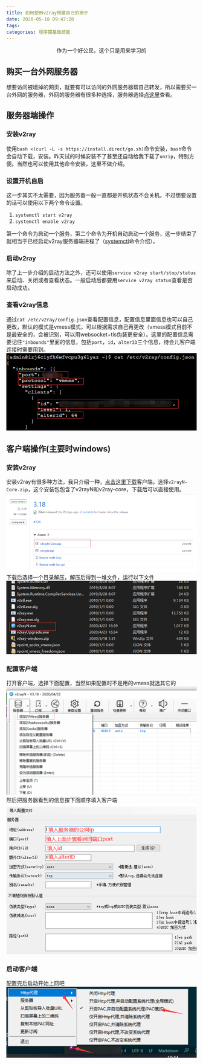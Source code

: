 ```yaml
---
title: 如何使用v2ray搭建自己的梯子
date: 2020-05-18 09:47:28
tags:
categories: 程序猿基础技能
---
```


<p align="center">
    作为一个好公民，这个只是用来学习的
</p>

<!--more-->

## 购买一台外网服务器

想要访问被墙掉的网页，就要有可以访问的外网服务器帮自己转发，所以需要买一台外网的服务器，外网的服务器有很多种选择，服务器选择[点这里](https://zhuanlan.zhihu.com/p/111891823)查看。
## 服务器端操作
### 安装v2ray
使用`bash <(curl -L -s https://install.direct/go.sh)`命令安装，`bash`命令会自动下载，安装。昨天试的时候安装不了甚至还自动给我下载了`unzip`，特别方便。当然也可以使用其他命令安装，这里不做介绍。
### 设置开机自启
这一步其实不太需要，因为服务器一般一直都是开机状态不会关机。不过想要设置的话可以使用以下两个命令设置。
1. `systemctl start v2ray`
2. `systemctl enable v2ray`

第一个命令为启动一个服务，第二个命令为开机自动启动一个服务，这一步结束了就相当于已经启动v2ray服务器端进程了（[systemctl](https://blog.csdn.net/moonsheep_liu/article/details/50184255)命令介绍）。
### 启动v2ray
除了上一步介绍的启动方法之外，还可以使用`service v2ray start/stop/status`来启动、关闭或者查看状态。一般启动后都要用`service v2ray status`查看是否启动成功。
### 查看v2ray信息
通过`cat /etc/v2ray/config.json`查看配置信息，配置信息里面信息也可以自己更改，默认的模式是vmess模式，可以根据需求自己再更改（vmess模式目前不是最安全的，会被识别，可以用websocket+tls伪装更安全）。这里的配置信息需要记住`"inbounds"`里面的信息，包括`port`，`id`，`alterID`三个信息，待会儿客户端连接时需要用到。  
![](https://raw.githubusercontent.com/ThomasZB/picture/master/%E5%A6%82%E4%BD%95%E4%BD%BF%E7%94%A8v2ray%E6%90%AD%E5%BB%BA%E6%A2%AF%E5%AD%9001.png)
## 客户端操作(主要时windows)
### 安装v2ray
安装v2ray有很多种方法，我只介绍一种，[点击这里下载](https://github.com/2dust/v2rayN/releases)客户端。选择`v2rayN-Core.zip`，这个安装包包含了v2rayN和v2ray-core，下载后可以直接使用。  
![](https://raw.githubusercontent.com/ThomasZB/picture/master/%E5%A6%82%E4%BD%95%E4%BD%BF%E7%94%A8v2ray%E6%90%AD%E5%BB%BA%E6%A2%AF%E5%AD%9002.png)
下载后选择一个目录解压，解压后得到一堆文件，运行以下文件  
![](https://raw.githubusercontent.com/ThomasZB/picture/master/%E5%A6%82%E4%BD%95%E4%BD%BF%E7%94%A8v2ray%E6%90%AD%E5%BB%BA%E6%A2%AF%E5%AD%9003.png)
### 配置客户端
打开客户端，选择下面配置，当然如果配置时不是用的vmess就选其它的  
![](https://raw.githubusercontent.com/ThomasZB/picture/master/%E5%A6%82%E4%BD%95%E4%BD%BF%E7%94%A8v2ray%E6%90%AD%E5%BB%BA%E6%A2%AF%E5%AD%9004.png)
然后把服务器看到的信息按下面顺序填入客户端  
![](https://raw.githubusercontent.com/ThomasZB/picture/master/%E5%A6%82%E4%BD%95%E4%BD%BF%E7%94%A8v2ray%E6%90%AD%E5%BB%BA%E6%A2%AF%E5%AD%9005.png)
### 启动客户端
配置完后启动开始上网吧  
![](https://raw.githubusercontent.com/ThomasZB/picture/master/%E5%A6%82%E4%BD%95%E4%BD%BF%E7%94%A8v2ray%E6%90%AD%E5%BB%BA%E6%A2%AF%E5%AD%9006.png)

